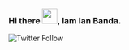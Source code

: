 ### Hi there <img src="https://raw.githubusercontent.com/MartinHeinz/MartinHeinz/master/wave.gif" width="30px">, Iam Ian Banda.


![Twitter Follow](https://img.shields.io/twitter/follow/ianbanda2?style=social)

<!--
**bandaian/bandaian** is a ✨ _special_ ✨ repository because its `README.md` (this file) appears on your GitHub profile.

Here are some ideas to get you started:

- 🔭 I’m currently working on ...
- 🌱 I’m currently learning ...
- 👯 I’m looking to collaborate on ...
- 🤔 I’m looking for help with ...
- 💬 Ask me about ...
- 📫 How to reach me: ...
- 😄 Pronouns: ...
- ⚡ Fun fact: ...
-->
